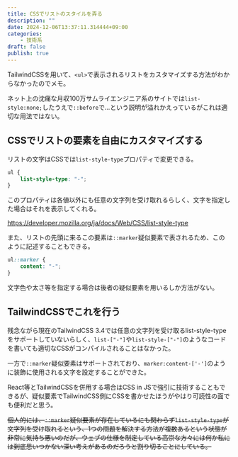 ```yaml
---
title: CSSでリストのスタイルを弄る
description: ""
date: 2024-12-06T13:37:11.314444+09:00
categories:
    - 技術系
draft: false
publish: true
---
```


TailwindCSSを用いて、`<ul>`で表示されるリストをカスタマイズする方法がわからなかったのでメモ。

ネット上の沈痛な月収100万サムライエンジニア系のサイトでは`list-style:none;`したうえで`::before`で…という説明が溢れかえっているがこれは適切な用法ではない。

## CSSでリストの要素を自由にカスタマイズする

リストの文字はCSSでは`list-style-type`プロパティで変更できる。

```css
ul {
    list-style-type: "-";
}
```

このプロパティは各値以外にも任意の文字列を受け取れるらしく、文字を指定した場合はそれを表示してくれる。

https://developer.mozilla.org/ja/docs/Web/CSS/list-style-type

また、リストの先頭に来るこの要素は`::marker`疑似要素で表されるため、このように記述することもできる。

```css
ul::marker {
    content: "-";
}
```

文字色や太さ等を指定する場合は後者の疑似要素を用いるしか方法がない。

## TailwindCSSでこれを行う

残念ながら現在のTailwindCSS 3.4では任意の文字列を受け取るlist-style-typeをサポートしていないらしく、`list-["-"]`や`list-style-["-"]`のようなコードを書いても適切なCSSがコンパイルされることはなかった。

一方で`::marker`疑似要素はサポートされており、`marker:content-['-']`のように装飾に使用される文字を設定することができた。

React等とTailwindCSSを併用する場合はCSS in JSで強引に技術することもできるが、疑似要素でTailwindCSS側にCSSを書かせたほうがやはり可読性の面でも便利だと思う。

~~個人的には、`::marker`疑似要素が存在しているにも関わらず`list-style-type`が文字列を受け取れるという、1つの問題を解決する方法が複数あるという状態が非常に気持ち悪いのだが、ウェブの仕様を制定している高崇な方々には何か私には到底思いつかない深い考えがあるのだろうと割り切ることにしている。~~
